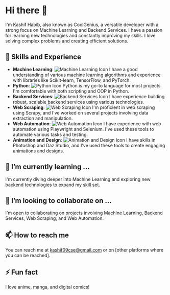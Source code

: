# Hi there 👋

I'm Kashif Habib, also known as CoolGenius, a versatile developer with a strong focus on Machine Learning and Backend Services. I have a passion for learning new technologies and constantly improving my skills. I love solving complex problems and creating efficient solutions.

## 🔭 Skills and Experience

- **Machine Learning**: ![Machine Learning Icon](icon_link) I have a good understanding of various machine learning algorithms and experience with libraries like Scikit-learn, TensorFlow, and PyTorch.
- **Python**: ![Python Icon]([https://www.python.org/static/img/python-logo@2x.png](https://s3.dualstack.us-east-2.amazonaws.com/pythondotorg-assets/media/community/logos/python-logo-only.png)) Python is my go-to language for most projects. I'm comfortable with both scripting and OOP in Python.
- **Backend Services**: ![Backend Services Icon](icon_link) I have experience building robust, scalable backend services using various technologies.
- **Web Scraping**: ![Web Scraping Icon](icon_link) I'm proficient in web scraping using Scrapy, and I've worked on several projects involving data extraction and manipulation.
- **Web Automation**: ![Web Automation Icon](icon_link) I have experience with web automation using Playwright and Selenium. I've used these tools to automate various tasks and testing.
- **Animation and Design**: ![Animation and Design Icon](icon_link) I have skills in Photoshop and Daz Studio, and I've used these tools to create engaging animations and designs.
  
## 🌱 I’m currently learning ...

I'm currently diving deeper into Machine Learning and exploring new backend technologies to expand my skill set.

## 👯 I’m looking to collaborate on ...

I'm open to collaborating on projects involving Machine Learning, Backend Services, Web Scraping, and Web Automation.

## 📫 How to reach me

You can reach me at kashif09cse@gmail.com or on [other platforms where you can be reached].

## ⚡ Fun fact

I love anime, manga, and digital comics!
